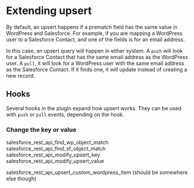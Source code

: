 # Extending upsert

By default, an upsert happens if a prematch field has the same value in WordPress and Salesforce. For example, if you are mapping a WordPress user to a Salesforce Contact, and one of the fields is for an email address.

In this case, an upsert query will happen in either system. A `push` will look for a Salesforce Contact that has the same email address as the WordPress user. A `pull`, it will look for a WordPress user with the same email address as the Salesforce Contact. If it finds one, it will update instead of creating a new record.

## Hooks

Several hooks in the plugin expand how upsert works. They can be used with `push` or `pull` events, depending on the hook.

### Change the key or value




salesforce_rest_api_find_wp_object_match
salesforce_rest_api_find_sf_object_match
salesforce_rest_api_modify_upsert_key
salesforce_rest_api_modify_upsert_value



salesforce_rest_api_upsert_custom_wordpress_item (should be somewhere else though)